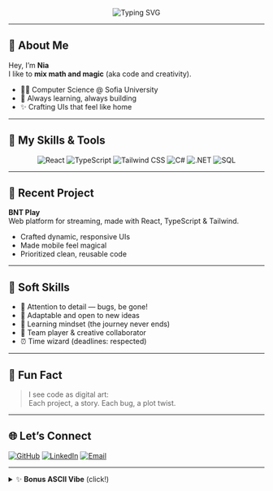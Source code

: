 <!--
    Hey there, curious coder!
    Welcome to my world — scroll down for some artsy vibes and creative code!
-->

<p align="center">
  <img src="https://readme-typing-svg.demolab.com?font=Fira+Code&pause=1000&color=9E49FF&center=true&vCenter=true&width=600&lines=Hi+%F0%9F%91%8B%2C+I%E2%80%99m+Nia+Miteva!;Creative+Coder+%7C+CS+Student+%7C+UI+Enthusiast;I+turn+ideas+into+beautiful+web+apps+%F0%9F%8C%B8" alt="Typing SVG" />
</p>


---

## 🎨 About Me

Hey, I’m **Nia**  
I like to **mix math and magic** (aka code and creativity).  
- 👩‍💻 Computer Science @ Sofia University  
- 🌱 Always learning, always building  
- ✨ Crafting UIs that feel like home

---

## 🌟 My Skills & Tools

<div align="center">
  
![React](https://img.shields.io/badge/React-20232a?style=for-the-badge&logo=react&logoColor=61dafb)
![TypeScript](https://img.shields.io/badge/TypeScript-3178c6?style=for-the-badge&logo=typescript&logoColor=fff)
![Tailwind CSS](https://img.shields.io/badge/TailwindCSS-38b2ac?style=for-the-badge&logo=tailwind-css&logoColor=fff)
![C#](https://img.shields.io/badge/C%23-239120?style=for-the-badge&logo=c-sharp&logoColor=fff)
![.NET](https://img.shields.io/badge/.NET-512bd4?style=for-the-badge&logo=dotnet&logoColor=fff)
![SQL](https://img.shields.io/badge/SQL-003b57?style=for-the-badge&logo=postgresql&logoColor=fff)

</div>

---

## 🚀 Recent Project

**BNT Play**  
Web platform for streaming, made with React, TypeScript & Tailwind.  
- Crafted dynamic, responsive UIs  
- Made mobile feel magical  
- Prioritized clean, reusable code

---

## 🌸 Soft Skills

- 🎯 Attention to detail — bugs, be gone!
- 🌊 Adaptable and open to new ideas
- 🧠 Learning mindset (the journey never ends)
- 🧩 Team player & creative collaborator
- ⏰ Time wizard (deadlines: respected)

---

## 🧩 Fun Fact

> I see code as digital art:  
> Each project, a story. Each bug, a plot twist.

---

## 🌐 Let’s Connect

[![GitHub](https://img.shields.io/badge/NiaDMiteva-181717?style=for-the-badge&logo=github&logoColor=white)](https://github.com/NiaDMiteva)
[![LinkedIn](https://img.shields.io/badge/Nia_Miteva-0A66C2?style=for-the-badge&logo=linkedin&logoColor=white)](https://www.linkedin.com/in/nia-miteva-2386a2274/)
[![Email](https://img.shields.io/badge/nia.miteva@gmail.com-EA4335?style=for-the-badge&logo=gmail&logoColor=white)](mailto:nia.miteva@gmail.com)

---

<details>
  <summary>✨ <b>Bonus ASCII Vibe</b> (click!)</summary>
  
  <pre>
      /\_/\  
     ( o.o ) 
      > ^ <
  </pre>
  <sub>
    coding curiosity: activated! 🐾
  </sub>
</details>

